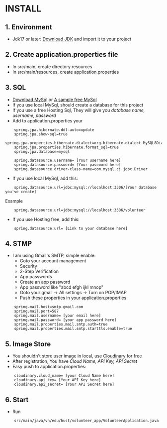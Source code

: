 # **INSTALL**
## 1. Environment
- Jdk17 or later: [Download JDK](https://www.oracle.com/java/technologies/downloads/) and import it to your project
## 2. Create application.properties file
- In src/main, create directory resources
- In src/main/resources, create application.properties
## 3. SQL
- [Download MySql](https://www.mysql.com/downloads/) or [A sample free MySql](https://www.freemysqlhosting.net/)
- If you use local MySql, should create a database for this project
- If you use a free Hosting Sql, They will give you _database name, username, password_
- Add to application.properties your 
```
    spring.jpa.hibernate.ddl-auto=update
    spring.jpa.show-sql=true
    spring.jpa.properties.hibernate.dialect=org.hibernate.dialect.MySQL8Dialect
    spring.jpa.properties.hibernate.format_sql=true
    spring.jpa.database=mysql
    
    spring.datasource.username= [Your username here]
    spring.datasource.password= [Your password here]
    spring.datasource.driver-class-name=com.mysql.cj.jdbc.Driver
```

- If you use local MySql, add this:
```
    spring.datasource.url=jdbc:mysql://localhost:3306/[Your database you've create]
```
Example
```
    spring.datasource.url=jdbc:mysql://localhost:3306/volunteer
```

   - If you use Hosting free, add this:
```
    spring.datasource.url= [Link to your database here]
```
## 4. STMP 
- I am using Gmail's SMTP, simple enable:
  - Goto your account management 
  - Security 
  - 2-Step Verification
  - App passwords
  - Create an app password
  - App password like "abcd efgh ijkl mnop"
  - Goto your gmail -> All settings -> Turn on POP/IMAP
  - Push these properties in your application.properties:
```
    spring.mail.host=smtp.gmail.com
    spring.mail.port=587
    spring.mail.username= [your email here]
    spring.mail.password= [your app password here]
    spring.mail.properties.mail.smtp.auth=true
    spring.mail.properties.mail.smtp.starttls.enable=true
```
## 5. Image Store
- You shouldn't store user image in local, use [Cloudinary](..%2F..%2F..%2F..%2F..%2FAppData%2FLocal%2FTemp%2FImage%20and%20Video%20Upload%2C%20Storage%2C%20Optimization%20and%20CDN.url) for free
- After registration, You have _Cloud Name, API Key, API Secret_
- Easy push to application.properties:
```
    cloudinary.cloud_name= [your Cloud Name here]
    cloudinary.api_key= [Your API Key here]
    cloudinary.api_secret= [Your API Secret here]
```

## 6. Start
- Run
```
    src/main/java/vn/edu/hust/volunteer_app/VolunteerApplication.java
```


